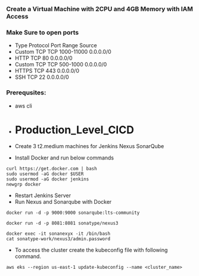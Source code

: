 ### Create a Virtual Machine with 2CPU and 4GB Memory with IAM Access
### Make Sure to open ports 
- Type            Protocol            Port Range          Source
- Custom TCP      TCP                 1000-11000          0.0.0.0/0
- HTTP            TCP                 80                  0.0.0.0/0
- Custom TCP      TCP                 500-1000            0.0.0.0/0
- HTTPS           TCP                 443                 0.0.0.0/0
- SSH             TCP                 22                  0.0.0.0/0

### Prerequsites:
- aws cli
- # Production_Level_CICD

- Create 3 t2.medium machines for Jenkins Nexus SonarQube
- Install Docker and run below commands
```
curl https://get.docker.com | bash
sudo usermod -aG docker $USER
sudo usermod -aG docker jenkins
newgrp docker
```
- Restart Jenkins Server
- Run Nexus and Sonarqube with Docker
```
docker run -d -p 9000:9000 sonarqube:lts-community
```
```
docker run -d -p 8081:8081 sonatype/nexus3
```
```
docker exec -it sonanexyx -it /bin/bash
cat sonatype-work/nexus3/admin.password
```
- To access the cluster create the kubeconfig file with following command.
```
aws eks --region us-east-1 update-kubeconfig --name <cluster_name>
```